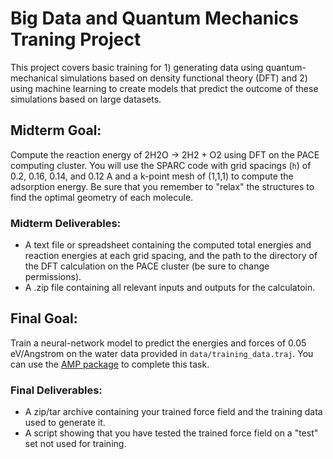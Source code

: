 # Big Data and Quantum Mechanics Traning Project

This project covers basic training for 1) generating data using quantum-mechanical simulations based on density functional theory (DFT) and 2) using machine learning to create models that predict the outcome of these simulations based on large datasets.


## Midterm Goal:
Compute the reaction energy of 2H2O -> 2H2 + O2 using DFT on the PACE computing cluster. You will use the SPARC code with grid spacings (`h`) of 0.2, 0.16, 0.14, and 0.12 A and a k-point mesh of (1,1,1) to compute the adsorption energy. Be sure that you remember to "relax" the structures to find the optimal geometry of each molecule.


### Midterm Deliverables:
* A text file or spreadsheet containing the computed total energies and reaction energies at each grid spacing, and the path to the directory of the DFT calculation on the PACE cluster (be sure to change permissions).
* A .zip file containing all relevant inputs and outputs for the calculatoin.

## Final Goal:
Train a neural-network model to predict the energies and forces of 0.05 eV/Angstrom on the water data provided in `data/training_data.traj`. You can use the [AMP package](https://amp.readthedocs.io/en/latest/) to complete this task.

### Final Deliverables:
* A zip/tar archive containing your trained force field and the training data used to generate it.
* A script showing that you have tested the trained force field on a "test" set not used for training.
